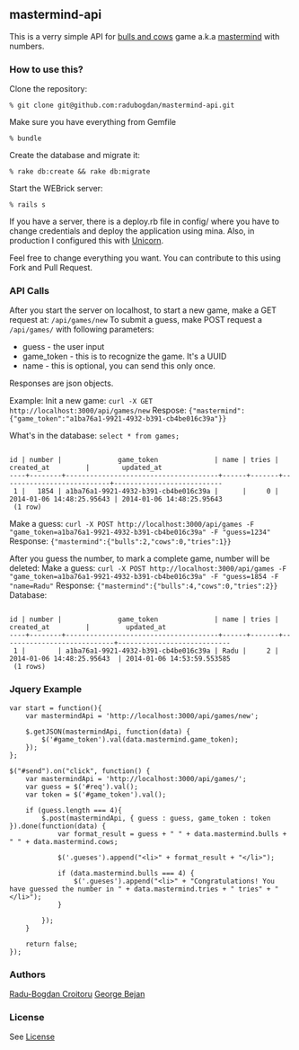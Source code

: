 ## mastermind-api

This is a verry simple API for [bulls and cows](http://en.wikipedia.org/wiki/Bulls_and_cows) game a.k.a [mastermind](http://en.wikipedia.org/wiki/Mastermind_%28board_game%29)
with numbers.

### How to use this?

Clone the repository:
```
% git clone git@github.com:radubogdan/mastermind-api.git
```

Make sure you have everything from Gemfile
```
% bundle
```

Create the database and migrate it:
```
% rake db:create && rake db:migrate
```

Start the WEBrick server:
```
% rails s
```

If you have a server, there is a deploy.rb file in config/ where you have to change credentials and deploy the application using mina. Also, in production
I configured this with [Unicorn](http://unicorn.bogomips.org/).

Feel free to change everything you want. You can contribute to this using Fork and Pull Request.

### API Calls

After you start the server on localhost, to start a new game, make a GET request at: ```/api/games/new```
To submit a guess, make POST request a ```/api/games/``` with following parameters:

* guess - the user input
* game_token - this is to recognize the game. It's a UUID
* name - this is optional, you can send this only once.

Responses are json objects.

Example:
Init a new game: ``` curl -X GET http://localhost:3000/api/games/new ```
Respose: ``` {"mastermind":{"game_token":"a1ba76a1-9921-4932-b391-cb4be016c39a"}} ```

What's in the database: ```select * from games;```

```

id | number |              game_token              | name | tries |        created_at         |        updated_at
----+--------+--------------------------------------+------+-------+---------------------------+---------------------------
 1 |   1854 | a1ba76a1-9921-4932-b391-cb4be016c39a |      |     0 | 2014-01-06 14:48:25.95643 | 2014-01-06 14:48:25.95643
 (1 row)

```
Make a guess: ``` curl -X POST http://localhost:3000/api/games -F "game_token=a1ba76a1-9921-4932-b391-cb4be016c39a" -F "guess=1234" ```
Response: ```{"mastermind":{"bulls":2,"cows":0,"tries":1}}```

After you guess the number, to mark a complete game, number will be deleted:
Make a guess: ``` curl -X POST http://localhost:3000/api/games -F "game_token=a1ba76a1-9921-4932-b391-cb4be016c39a" -F "guess=1854 -F "name=Radu" ```
Response: ``` {"mastermind":{"bulls":4,"cows":0,"tries":2}} ```
Database: 

```

id | number |              game_token              | name | tries |         created_at         |         updated_at
----+--------+--------------------------------------+------+-------+----------------------------+----------------------------
 1 |        | a1ba76a1-9921-4932-b391-cb4be016c39a | Radu |     2 | 2014-01-06 14:48:25.95643  | 2014-01-06 14:53:59.553585
 (1 rows)

```

### Jquery Example 
```
var start = function(){
    var mastermindApi = 'http://localhost:3000/api/games/new';

    $.getJSON(mastermindApi, function(data) {
        $('#game_token').val(data.mastermind.game_token);
    });
};

```

```
$("#send").on("click", function() {
    var mastermindApi = 'http://localhost:3000/api/games/';
    var guess = $('#req').val();
    var token = $('#game_token').val();

    if (guess.length === 4){
        $.post(mastermindApi, { guess : guess, game_token : token }).done(function(data) {
            var format_result = guess + " " + data.mastermind.bulls + " " + data.mastermind.cows;

            $('.gueses').append("<li>" + format_result + "</li>");

            if (data.mastermind.bulls === 4) {
                $('.gueses').append("<li>" + "Congratulations! You have guessed the number in " + data.mastermind.tries + " tries" + "</li>");
            }

        });
    }

    return false;
});
```

### Authors
[Radu-Bogdan Croitoru](https://github.com/radubogdan)
[George Bejan](https://github.com/georgebejan)

### License
See [License](https://github.com/radubogdan/mastermind-api/blob/master/LICENSE)
